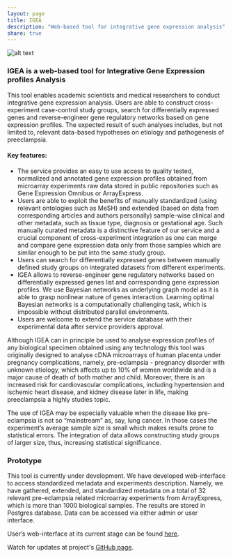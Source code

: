```yaml
---
layout: page
title: IGEA
description: "Web-based tool for integrative gene expression analysis"
share: true
---
```


![alt text]({{site.url}}/IGEA.png "IGEA site picture")

### **IGEA** is a web-based tool for Integrative Gene Expression profiles Analysis

This tool enables academic scientists and medical researchers to conduct integrative gene expression analysis. Users are able to construct cross-experiment case-control study groups, search for differentially expressed genes and reverse-engineer gene regulatory networks based on gene expression profiles. The expected result of such analyses includes, but not limited to, relevant data-based hypotheses on etiology and pathogenesis of preeclampsia.

#### Key features:

* The service provides an easy to use access to quality tested, normalized and annotated gene expression profiles obtained from microarray experiments raw data stored in public repositories such as Gene Expression Omnibus or ArrayExpress. 
* Users are able to exploit the benefits of manually standardized (using relevant ontologies such as MeSH) and extended (based on data from corresponding articles and authors personally) sample-wise clinical and other metadata, such as tissue type, diagnosis or gestational age. Such manually curated metadata is a distinctive feature of our service and a crucial component of cross-experiment integration as one can merge and compare gene expression data only from those samples which are similar enough to be put into the same study group. 
* Users can search for differentially expressed genes between manually defined study groups on integrated datasets from different experiments. 
* IGEA allows to reverse-engineer gene regulatory networks based on differentially expressed genes list and corresponding gene expression profiles. We use Bayesian networks as underlying graph model as it is able to grasp nonlinear nature of genes interaction. Learning optimal Bayesian networks is a computationally challenging task, which is impossible without distributed parallel environments. 
* Users are welcome to extend the service database with their experimental data after service providers approval.

Although IGEA can in principle be used to analyse expression profiles of any biological specimen obtained using any technology this tool was originally designed to analyse cDNA microarrays of human placenta under pregnancy complications, namely, pre-eclampsia - pregnancy disorder with unknown etiology, which affects up to 10% of women worldwide and is a major cause of death of both mother and child. Moreover, there is an increased risk for cardiovascular complications, including hypertension and ischemic heart disease, and kidney disease later in life, making preeclampsia a highly studies topic.

The use of IGEA may be especially valuable when the disease like pre-eclampsia is not so “mainstream” as, say, lung cancer. In those cases the experiment’s average sample size is small which makes results prone to statistical errors. The integration of data allows constructing study groups of larger size, thus, increasing statistical significance.

### Prototype

This tool is currently under development. We have developed web-interface to access standardized metadata and experiments description. Namely, we have gathered, extended, and standardized metadata on a total of 32 relevant pre-eclampsia related microarray experiments from ArrayExpress, which is more than 1000 biological samples. The results are stored in Postgres database. Data can be accessed via either admin or user interface.

User’s web-interface at its current stage can be found <a href="http://194.44.31.241:24173/">here</a>.

Watch for updates at project's <a href="https://github.com/Sashkow/placenta-preeclampsia/">GitHub page</a>.